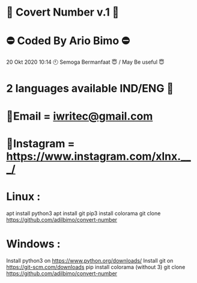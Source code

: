 # 📂 Covert Number v.1 📂

# ⛔ Coded By Ario Bimo ⛔
20 Okt 2020 10:14 🕙
Semoga Bermanfaat 😇 /  May Be useful 😇
# 2 languages available IND/ENG 💬

# 📩Email = iwritec@gmail.com
# 📱Instagram = https://www.instagram.com/xlnx.___/

# Linux : 

apt install python3 
apt install git
pip3 install colorama 
git clone https://github.com/adilbimo/convert-number


# Windows : 

Install python3 on https://www.python.org/downloads/
Install git on https://git-scm.com/downloads
pip install colorama (without 3)
git clone https://github.com/adilbimo/convert-number
